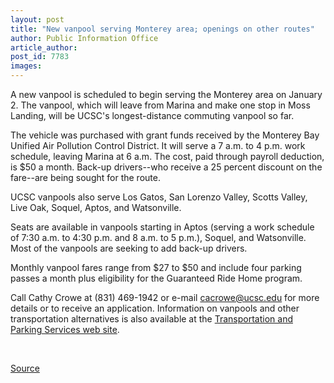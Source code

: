```yaml
---
layout: post
title: "New vanpool serving Monterey area; openings on other routes"
author: Public Information Office
article_author: 
post_id: 7783
images:
---
```


<a name="content" id="content"></a>
<p>
  A new vanpool is scheduled to begin serving the Monterey area on January 2. The vanpool, which will leave from Marina and make one stop in Moss Landing, will be UCSC's longest-distance commuting vanpool so far.
</p>
<p>
  The vehicle was purchased with grant funds received by the Monterey Bay Unified Air Pollution Control District. It will serve a 7 a.m. to 4 p.m. work schedule, leaving Marina at 6 a.m. The cost, paid through payroll deduction, is $50 a month. Back-up drivers--who receive a 25 percent discount on the fare--are being sought for the route.
</p>
<p>
  UCSC vanpools also serve Los Gatos, San Lorenzo Valley, Scotts Valley, Live Oak, Soquel, Aptos, and Watsonville.
</p>
<p>
  Seats are available in vanpools starting in Aptos (serving a work schedule of 7:30 a.m. to 4:30 p.m. and 8 a.m. to 5 p.m.), Soquel, and Watsonville. Most of the vanpools are seeking to add back-up drivers.
</p>
<p>
  Monthly vanpool fares range from $27 to $50 and include four parking passes a month plus eligibility for the Guaranteed Ride Home program.
</p>
<p>
  Call Cathy Crowe at (831) 469-1942 or e-mail <a href="mailto:cacrowe@ucsc.edu">cacrowe@ucsc.edu</a> for more details or to receive an application. Information on vanpools and other transportation alternatives is also available at the <a href="http://www2.ucsc.edu/taps/">Transportation and Parking Services web site</a>.
</p>
<p>
  <br>
</p>
<p><a href="http://www1.ucsc.edu/currents/06-07/01-01/brief-vanpools.asp" title="Permalink to brief-vanpools">Source</a></p>
